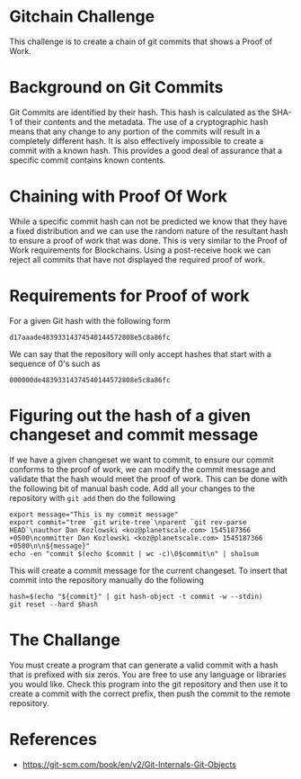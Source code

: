 # Gitchain Challenge 

This challenge is to create a chain of git commits that shows a Proof of Work. 

# Background on Git Commits 

Git Commits are identified by their hash. This hash is calculated as the SHA-1 of their contents and the metadata. The use of a cryptographic hash means that any change to any portion of the commits will result in a completely different hash. It is also effectively impossible to create a commit with a known hash. This provides a good deal of assurance that a specific commit contains known contents. 

# Chaining with Proof Of Work 

While a specific commit hash can not be predicted we know that they have a fixed distribution and we can use the random nature of the resultant hash to ensure a proof of work that was done. This is very similar to the Proof of Work requirements for Blockchains. Using a post-receive hook we can reject all commits that have not displayed the required proof of work. 

# Requirements for Proof of work 
For a given Git hash with the following form

`d17aaade48393314374540144572808e5c8a86fc`

We can say that the repository will only accept hashes that start with a sequence of 0's such as 

`000000de48393314374540144572808e5c8a86fc`

# Figuring out the hash of a given changeset and commit message 

If we have a given changeset we want to commit, to ensure our commit conforms to the proof of work, we can modify the commit message and validate that the hash would meet the proof of work. This can be done with the following bit of manual bash code. Add all your changes to the repository with `git add` then do the following

```
export message="This is my commit message"
export commit="tree `git write-tree`\nparent `git rev-parse HEAD`\nauthor Dan Kozlowski <koz@planetscale.com> 1545187366 +0500\ncommitter Dan Kozlowski <koz@planetscale.com> 1545187366 +0500\n\n${message}"
echo -en "commit $(echo $commit | wc -c)\0$commit\n" | sha1sum
```

This will create a commit message for the current changeset. To insert that commit into the repository manually do the following 

```
hash=$(echo "${commit}" | git hash-object -t commit -w --stdin)
git reset --hard $hash
```

# The Challange 

You must create a program that can generate a valid commit with a hash that is prefixed with six zeros. You are free to use any language or libraries you would like. Check this program into the git repository and then use it to create a commit with the correct prefix, then push the commit to the remote repository.

# References 
- https://git-scm.com/book/en/v2/Git-Internals-Git-Objects
